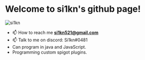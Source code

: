 # Welcome to si1kn's github page!
<p align="left"> <img src="https://komarev.com/ghpvc/?username=si1kn" alt="si1kn"/> </p>

*   📫  How to reach me  **[si1kn521@gmail.com](mailto:si1kn521@gmail.com)**
*   📫  Talk to me on discord:  Si1kn#0481
* Can program in java and JavaScript.
* Programming custom spigot plugins.
